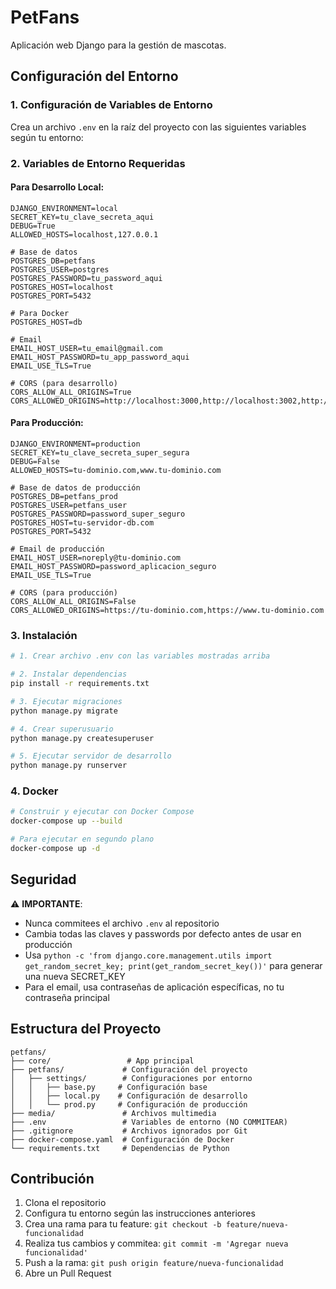 # PetFans

Aplicación web Django para la gestión de mascotas.

## Configuración del Entorno

### 1. Configuración de Variables de Entorno

Crea un archivo `.env` en la raíz del proyecto con las siguientes variables según tu entorno:

### 2. Variables de Entorno Requeridas

#### Para Desarrollo Local:
```env
DJANGO_ENVIRONMENT=local
SECRET_KEY=tu_clave_secreta_aqui
DEBUG=True
ALLOWED_HOSTS=localhost,127.0.0.1

# Base de datos
POSTGRES_DB=petfans
POSTGRES_USER=postgres  
POSTGRES_PASSWORD=tu_password_aqui
POSTGRES_HOST=localhost
POSTGRES_PORT=5432

# Para Docker
POSTGRES_HOST=db

# Email
EMAIL_HOST_USER=tu_email@gmail.com
EMAIL_HOST_PASSWORD=tu_app_password_aqui
EMAIL_USE_TLS=True

# CORS (para desarrollo)
CORS_ALLOW_ALL_ORIGINS=True
CORS_ALLOWED_ORIGINS=http://localhost:3000,http://localhost:3002,http://localhost:3003
```

#### Para Producción:
```env
DJANGO_ENVIRONMENT=production
SECRET_KEY=tu_clave_secreta_super_segura
DEBUG=False
ALLOWED_HOSTS=tu-dominio.com,www.tu-dominio.com

# Base de datos de producción
POSTGRES_DB=petfans_prod
POSTGRES_USER=petfans_user
POSTGRES_PASSWORD=password_super_seguro
POSTGRES_HOST=tu-servidor-db.com
POSTGRES_PORT=5432

# Email de producción
EMAIL_HOST_USER=noreply@tu-dominio.com
EMAIL_HOST_PASSWORD=password_aplicacion_seguro
EMAIL_USE_TLS=True

# CORS (para producción)
CORS_ALLOW_ALL_ORIGINS=False
CORS_ALLOWED_ORIGINS=https://tu-dominio.com,https://www.tu-dominio.com
```

### 3. Instalación

```bash
# 1. Crear archivo .env con las variables mostradas arriba

# 2. Instalar dependencias
pip install -r requirements.txt

# 3. Ejecutar migraciones
python manage.py migrate

# 4. Crear superusuario
python manage.py createsuperuser

# 5. Ejecutar servidor de desarrollo
python manage.py runserver
```

### 4. Docker

```bash
# Construir y ejecutar con Docker Compose
docker-compose up --build

# Para ejecutar en segundo plano
docker-compose up -d
```

## Seguridad

⚠️ **IMPORTANTE**: 

- Nunca commitees el archivo `.env` al repositorio
- Cambia todas las claves y passwords por defecto antes de usar en producción
- Usa `python -c 'from django.core.management.utils import get_random_secret_key; print(get_random_secret_key())'` para generar una nueva SECRET_KEY
- Para el email, usa contraseñas de aplicación específicas, no tu contraseña principal

## Estructura del Proyecto

```
petfans/
├── core/                 # App principal
├── petfans/             # Configuración del proyecto
│   ├── settings/        # Configuraciones por entorno
│   │   ├── base.py     # Configuración base
│   │   ├── local.py    # Configuración de desarrollo
│   │   └── prod.py     # Configuración de producción
├── media/               # Archivos multimedia
├── .env                 # Variables de entorno (NO COMMITEAR)
├── .gitignore           # Archivos ignorados por Git
├── docker-compose.yaml  # Configuración de Docker
└── requirements.txt     # Dependencias de Python
```

## Contribución

1. Clona el repositorio
2. Configura tu entorno según las instrucciones anteriores
3. Crea una rama para tu feature: `git checkout -b feature/nueva-funcionalidad`
4. Realiza tus cambios y commitea: `git commit -m 'Agregar nueva funcionalidad'`
5. Push a la rama: `git push origin feature/nueva-funcionalidad`
6. Abre un Pull Request
